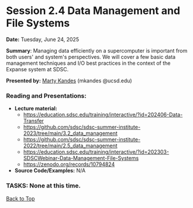# Session 2.4 Data Management and File Systems

**Date:** Tuesday, June 24, 2025

**Summary**: Managing data efficiently on a supercomputer is important from both users' and system's perspectives. We will cover a few basic data management techniques and I/O best practices in the context of the Expanse system at SDSC. 

**Presented by:** [Marty Kandes](https://www.linkedin.com/in/marty-kandes-b53a34144) (mkandes @ucsd.edu)

### Reading and Presentations:
* **Lecture material:**
   * https://education.sdsc.edu/training/interactive/?id=202406-Data-Transfer
   * https://github.com/sdsc/sdsc-summer-institute-2023/tree/main/3.2_data_management
   * https://github.com/sdsc/sdsc-summer-institute-2022/tree/main/2.5_data_management
   * https://education.sdsc.edu/training/interactive/?id=202303-SDSCWebinar-Data-Management-File-Systems
   * https://zenodo.org/records/10794824
* **Source Code/Examples:** N/A

### TASKS: None at this time.

[Back to Top](#top)
